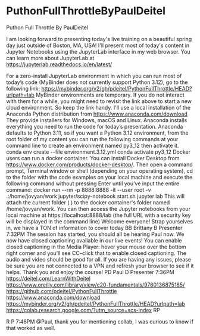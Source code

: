 # PuthonFullThrottleByPaulDeitel
Puthon Full Throttle By PaulDeitel


I am looking forward to presenting today's live training on a beautiful spring day just outside of Boston, MA, USA!
I'll present most of today's content in Jupyter Notebooks using the JupyterLab interface in my web browser. You can learn more about JupyterLab at https://jupyterlab.readthedocs.io/en/latest/

For a zero-install JupyterLab environment in which you can run most of today’s code (MyBinder does not currently support Python 3.12), go to the following link: https://mybinder.org/v2/gh/pdeitel/PythonFullThrottle/HEAD?urlpath=lab
MyBinder environments are temporary. If you do not interact with them for a while, you might need to revisit the link above to start a new cloud environment.
So keep the link handy.
I'll use a local installation of the Anaconda Python distribution from https://www.anaconda.com/download
They provide installers for Windows, macOS and Linux. Anaconda installs everything you need to run the code for today’s presentation.
Anaconda defaults to Python 3.11, so if you want a Python 3.12 environment, from the root folder of my content you can run the following commands at your command line to create an environment named py3_12 then activate it.
conda env create --file environment.3.12.yml
conda activate py3_12
Docker users can run a docker container. You can install Docker Desktop from https://www.docker.com/products/docker-desktop/.
Then open a command prompt, Terminal window or shell (depending on your operating system), cd to the folder with the code examples on your local machine and execute the following command without pressing Enter until you’ve input the entire command:
docker run --rm -p 8888:8888 -it --user root -v .:/home/jovyan/work jupyter/scipy-notebook start.sh jupyter lab
This will attach the current folder (.) to the docker container's folder named /home/jovyan/work.
You can then access the Jupyter notebooks from your local machine at https://localhost:8888/lab (the full URL with a security key will be displayed in the command line)
Welcome everyone! Strap yourselves in, we have a TON of information to cover today
BB
Brittany B 
Presenter
7:32PM
The session has started, you should all be hearing Paul now.
We now have closed captioning available in our live events! You can enable closed captioning in the Media Player: hover your mouse over the bottom right corner and you’ll see CC–click that to enable closed captioning.
The audio and video should be good for all. If you are having any issues, please be sure you are not connected to a VPN and refresh your browser to see if it helps. Thank you and enjoy the course!
PD
Paul D 
Presenter
7:36PM
https://deitel.com/LearnWithDeitel
https://www.oreilly.com/library/view/c20-fundamentals/9780136875185/
https://github.com/pdeitel/PythonFullThrottle
https://www.anaconda.com/download
https://mybinder.org/v2/gh/pdeitel/PythonFullThrottle/HEAD?urlpath=lab
https://colab.research.google.com/?utm_source=scs-index
RP


R P 
7:46PM
@Paul, thank you for mentioning collab, I was curious to know if that worked as well.
